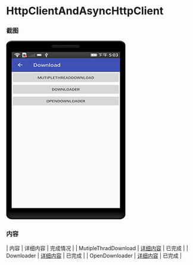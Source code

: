 # HttpClientAndAsyncHttpClient

### 截图
![截图](https://github.com/BruceAnda/HMAndroid/blob/master/screenshot/day05/pic/pic5.png)

### 内容
| 内容 | 详细内容 | 完成情况 |
| MutipleThradDownload | [详细内容](https://github.com/BruceAnda/HMAndroid/tree/master/app/src/main/java/zhaoliang/com/hmandroid/activity/day05/download/mutiplethreaddownload) | 已完成 |
| Downloader | [详细内容](https://github.com/BruceAnda/HMAndroid/tree/master/app/src/main/java/zhaoliang/com/hmandroid/activity/day05/download/downloader) | 已完成 |
| OpenDownloader | [详细内容](https://github.com/BruceAnda/HMAndroid/tree/master/app/src/main/java/zhaoliang/com/hmandroid/activity/day05/download/opendownloader) | 已完成 |